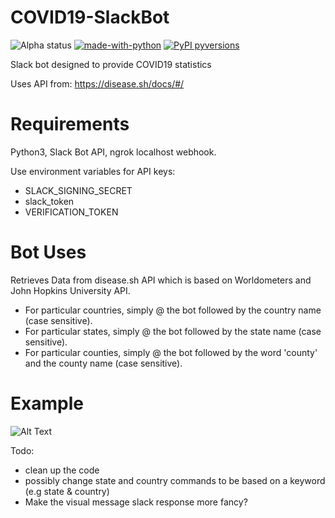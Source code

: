 # COVID19-SlackBot

![Alpha status](https://img.shields.io/badge/Project%20status-Alpha-red.svg)
[![made-with-python](https://img.shields.io/badge/Made%20with-Python-1f425f.svg)](https://www.python.org/)
[![PyPI pyversions](https://camo.githubusercontent.com/fd8c489427511a31795637b3168c0d06532f4483/68747470733a2f2f696d672e736869656c64732e696f2f707970692f707976657273696f6e732f77696b6970656469612d6170692e7376673f7374796c653d666c6174)](https://pypi.python.org/pypi/ansicolortags/)


Slack bot designed to provide COVID19 statistics 

Uses API from: https://disease.sh/docs/#/

# Requirements
Python3, Slack Bot API, ngrok localhost webhook.

Use environment variables for API keys:

* SLACK_SIGNING_SECRET
* slack_token
* VERIFICATION_TOKEN

# Bot Uses

Retrieves Data from disease.sh API which is based on Worldometers and John Hopkins University API.

* For particular countries, simply @ the bot followed by the country name (case sensitive).
* For particular states, simply @ the bot followed by the state name (case sensitive).
* For particular counties, simply @ the bot followed by the word 'county' and the county name (case sensitive).

# Example

![Alt Text](covid19slackbot-2.jpg)

Todo:

* clean up the code
* possibly change state and country commands to be based on a keyword (e.g state & country)
* Make the visual message slack response more fancy?